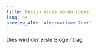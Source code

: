 ```yaml
---
title: Design eines neuen Logos
lang: de
preview_alt: 'Alternativer Text'
---
```

Dies wird der erste Blogeintrag.